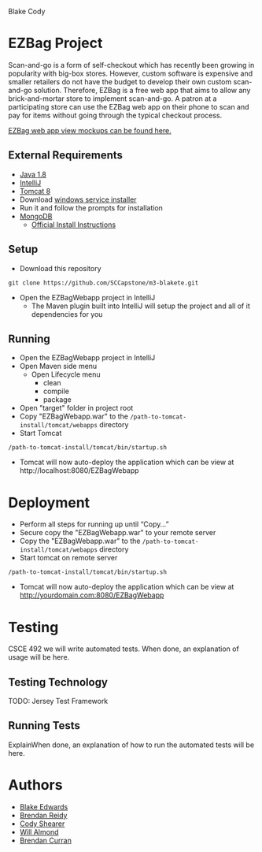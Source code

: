 
Blake
Cody
# EZBag Project


Scan-and-go is a form of self-checkout which has recently been growing in popularity with big-box stores. 
However, custom software is expensive and smaller retailers do not have the budget to develop their own custom scan-and-go solution.
Therefore, EZBag is a free web app that aims to allow any brick-and-mortar store to implement scan-and-go. 
A patron at a participating store can use the EZBag web app on their phone to scan and pay for items without going through the typical checkout process.


[EZBag web app view mockups can be found here.](https://github.com/SCCapstone/EZBag/wiki/Requirements)


## External Requirements


* [Java 1.8](https://www.oracle.com/java/technologies/javase-downloads.html)
* [IntelliJ](https://www.jetbrains.com/idea/download/#section=windows)
* [Tomcat 8](https://tomcat.apache.org/)
* Download [windows service installer](https://tomcat.apache.org/download-80.cgi)
* Run it and follow the prompts for installation
* [MongoDB](https://www.mongodb.com/)
    * [Official Install Instructions](https://docs.mongodb.com/manual/tutorial/install-mongodb-on-windows/)




## Setup


- Download this repository
```
git clone https://github.com/SCCapstone/m3-blakete.git
```
- Open the EZBagWebapp project in IntelliJ
    - The Maven plugin built into IntelliJ will setup the project and all of it dependencies for you


## Running


- Open the EZBagWebapp project in IntelliJ
- Open Maven side menu
    - Open Lifecycle menu
        - clean
        - compile
        - package
- Open "target" folder in project root
- Copy "EZBagWebapp.war" to the ```/path-to-tomcat-install/tomcat/webapps``` directory
- Start Tomcat
```
/path-to-tomcat-install/tomcat/bin/startup.sh
```
- Tomcat will now auto-deploy the application which can be view at http://localhost:8080/EZBagWebapp 


# Deployment


- Perform all steps for running up until “Copy…”
- Secure copy the "EZBagWebapp.war" to your remote server
- Copy the "EZBagWebapp.war" to the ```/path-to-tomcat-install/tomcat/webapps``` directory
- Start tomcat on remote server
```
/path-to-tomcat-install/tomcat/bin/startup.sh
```
- Tomcat will now auto-deploy the application which can be view at http://yourdomain.com:8080/EZBagWebapp 






# Testing


CSCE 492 we will write automated tests. When done, an explanation of usage will be here.


## Testing Technology


TODO: Jersey Test Framework


## Running Tests


ExplainWhen done, an explanation of  how to run the automated tests will be here.




# Authors


- [Blake Edwards](mailto:blakete@email.sc.edu)
- [Brendan Reidy](mailto:bcreidy@email.sc.edu)
- [Cody Shearer](mailto:shearerc@email.sc.edu)
- [Will Almond](mailto:cwalmond@email.sc.edu)
- [Brendan Curran](mailto:bcurran@email.sc.edu)

